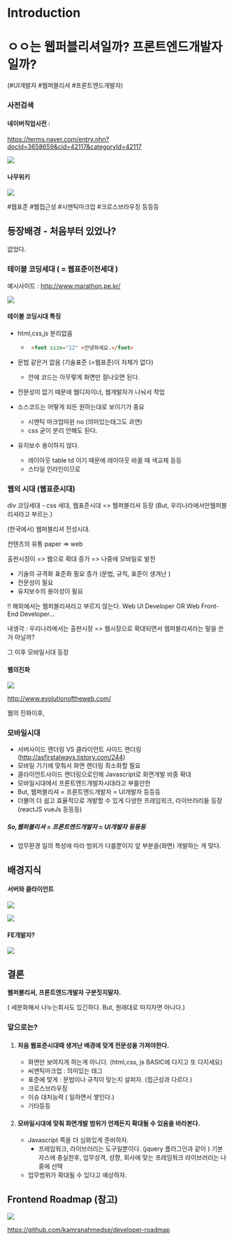 # Introduction

# ㅇㅇ는 웹퍼블리셔일까? 프론트엔드개발자일까?

(#UI개발자 #웹퍼블리셔 #프론트엔드개발자)



### 사전검색

#### 네이버직업사전 : 

https://terms.naver.com/entry.nhn?docId=3658659&cid=42117&categoryId=42117

![](https://code.d2.co.kr/jewdri/images/intro/intro_01.jpg)

#### 나무위키

![](https://code.d2.co.kr/jewdri/images/intro/intro_02.jpg)

#웹표준 #웹접근성 #시멘틱마크업 #크로스브라우징 등등등 







## 등장배경  - 처음부터 있었나?  

없었다.







### 테이블 코딩세대 ( = 웹표준이전세대 )



예시사이트 : http://www.marathon.pe.kr/

![](https://code.d2.co.kr/jewdri/images/intro/before_01.jpg)



#### 테이블 코딩시대 특징

- html,css,js 분리없음

  - ```html
     <font size="12" >안녕하세요.</font>
     ```

- 문법 같은거 없음 (기술표준 (=웹표준)이 자체가 없다)

  - 안에 코드는 아무렇게 화면만 잘나오면 된다.

- 전문성이 없기 때문에  웹디자이너, 웹개발자가 나눠서 작업 

- 소스코드는 어떻게 되든 원하는대로 보이기가 중요

  - 시멘틱 마크업따윈 no (의미있는태그도 과연)
  - css 굳이 분리 안해도 된다. 

- 유지보수 용이하지 않다. 
  - 레이아웃  table td 이기 때문에 레이아웃 바꿀 때 색교체 등등
  - 스타일 인라인이므로





### 웹의 시대 (웹표준시대)

div 코딩세대 - css 세대, 웹표준시대 => 웹퍼블리셔 등장 (But,  우리나라에서만웹퍼블리셔라고 부르는.)

(한국에서) 웹퍼블리셔 전성시대.

컨텐츠의 유통 paper => web 

출판시장이 => 웹으로 확대 증가 => 나중에 모바일로 발전

- 기술의 규격화 표준화 필요 증가 (문법, 규칙, 표준이 생겨난 )
- 전문성이 필요
- 유지보수의 용이성이 필요



 !!  해외에서는 웹퍼블리셔라고 부르지 않는다. Web UI Developer OR Web Front-End Developer...

내생각 : 우리나라에서는 출판시장 => 웹시장으로 확대되면서 웹퍼블리셔라는 말을 쓴거 아닐까?

그 이후 모바일시대 등장



#### 웹의진화

![](https://code.d2.co.kr/jewdri/images/intro/knowledge_04.jpg)

http://www.evolutionoftheweb.com/

웹의 진화이후, 





### 모바일시대

- 서버사이드 랜더링  VS 클라이언트 사이드 랜더링 (http://asfirstalways.tistory.com/244)
- 모바일 기기에 맞춰서 화면 랜더링 최소화할 필요
- 클라이언트사이드 랜더링으로인해 Javascript로 화면개발 비중 확대
- 모바일시대에서 프론트엔드개발자시대라고 부를만한 
- But, 웹퍼블리셔 = 프론트엔드개발자 = UI개발자 등등등
- 더불어 더 쉽고 효율적으로 개발할 수 있게 다양한 프레임워크, 라이브러리들 등장(reactJS vueJs 등등등)

##### So,웹퍼블리셔 = 프론트엔드개발자 = UI개발자 등등등

- 업무환경 일의 특성에 따라 범위가 다를뿐이지 앞 부분을(화면) 개발하는 게 맞다.





## 배경지식

#### 서버와 클라이언트

![](https://code.d2.co.kr/jewdri/images/intro/knowledge.jpg)

![](https://code.d2.co.kr/jewdri/images/intro/knowledge_02.jpg)

#### FE개발자?

![](https://code.d2.co.kr/jewdri/images/intro/knowledge_03.jpg)



## 결론

**웹퍼블리셔, 프론트엔드개발자 구분짓지말자.**

( 세분화해서 나누는회사도 있긴하다. But, 원래대로 따지자면 아니다.)

### 앞으로는?

1. #### 처음 웹표준시대때 생겨난 배경에 맞게 전문성을 가져야한다. 

   - 화면만 보여지게 하는게 아니다. (html,css, js BASIC에 다지고 또 다지세요)
   - 씨멘틱마크업 : 의미있는 태그 
   - 표준에 맞게 : 문법이나 규칙이 맞는지 살피자. (접근성과 다르다.)
   - 크로스브라우징
   - 이슈 대처능력 ( 일하면서 쌓인다.)
   - 기타등등 

2. #### 모바일시대에 맞춰 화면개발 범위가 언제든지 확대될 수 있음을 바라본다.

   - Javascript 쪽을 더 심화있게 준비하자.
     - 프레임워크, 라이브러리는 도구일뿐이다. (jquery 플러그인과 같이 ) 기본 자스에 충실한후,  업무성격, 성향, 회사에 맞는 프레임워크 라이브러리는 나중에 선택 
   - 업무범위가 확대될 수 있다고 예상하자.



## Frontend Roadmap (참고)

![](https://github.com/kamranahmedse/developer-roadmap/blob/master/images/frontend.png)



https://github.com/kamranahmedse/developer-roadmap